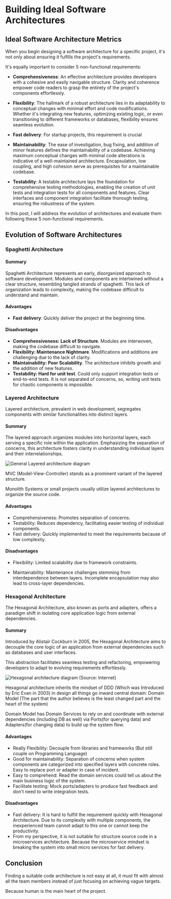 # Building Ideal Software Architectures

## Ideal Software Architecture Metrics
When you begin designing a software architecture for a specific project, it's not only about ensuring it fulfills the project's requirements.

It's equally important to consider 5 non-functional requirements:

- **Comprehensiveness**: An effective architecture provides developers with a cohesive and easily navigable structure. Clarity and coherence empower code readers to grasp the entirety of the project's components effortlessly.

- **Flexibility**: The hallmark of a robust architecture lies in its adaptability to conceptual changes with minimal effort and code modifications.
Whether it's integrating new features, optimizing existing logic, or even transitioning to different frameworks or databases, flexibility ensures seamless evolution.

- **Fast delivery**: For startup projects, this requirement is crucial 

- **Maintainability**: The ease of investigation, bug fixing, and addition of minor features defines the maintainability of a codebase. Achieving maximum conceptual changes with minimal code alterations is indicative of a well-maintained architecture. Encapsulation, low coupling, and high cohesion serve as prerequisites for a maintainable codebase.

- **Testability**: A testable architecture lays the foundation for comprehensive testing methodologies, enabling the creation of unit tests and integration tests for all components and features. Clear interfaces and component integration facilitate thorough testing, ensuring the robustness of the system.

In this post, I will address the evolution of architectures and evaluate them following these 5 non-functional requirements.

## Evolution of Software Architectures

### Spaghetti Architecture
#### Summary
Spaghetti Architecture represents an early, disorganized approach to software development.
Modules and components are intertwined without a clear structure, resembling tangled strands of spaghetti.
This lack of organization leads to complexity, making the codebase difficult to understand and maintain.

#### Advantages
- **Fast delivery**: Quickly deliver the project at the beginning time.

#### Disadvantages
- **Comprehensiveness: Lack of Structure**. Modules are interwoven, making the codebase difficult to navigate.
- **Flexibility: Maintenance Nightmare**. Modifications and additions are challenging due to the lack of clarity.
- **Maintainability: Poor Scalability**. The architecture inhibits growth and the addition of new features.
- **Testability: Hard for unit test**. Could only support integration tests or end-to-end tests.
It is not separated of concerns, so, writing unit tests for chaotic components is impossible.

### Layered Architecture
Layered architecture, prevalent in web development, segregates components with similar functionalities into distinct layers.

#### Summary
The layered approach organizes modules into horizontal layers, each serving a specific role within the application. Emphasizing the separation of concerns, this architecture fosters clarity in understanding individual layers and their interrelationships.

![General Layered architecture diagram](/blog/images/ideal_software_architecture/layered_architecture.png)

MVC (Model-View-Controller) stands as a prominent variant of the layered structure.

Monolith Systems or small projects usually utilize layered architectures to organize the source code.

#### Advantages
- Comprehensiveness: Promotes separation of concerns.
- Testability: Reduces dependency, facilitating easier testing of individual components.
- Fast delivery: Quickly implemented to meet the requirements because of low complexity.

#### Disadvantages

- Flexibility: Limited scalability due to framework constraints.

- Maintainability: Maintenance challenges stemming from interdependence between layers. Incomplete encapsulation may also lead to cross-layer dependencies.

### Hexagonal Architecture
The Hexagonal Architecture, also known as ports and adapters, offers a paradigm shift in isolating core application logic from external dependencies.

#### Summary
Introduced by Alistair Cockburn in 2005, the Hexagonal Architecture aims to decouple the core logic of an application from external dependencies such as databases and user interfaces.

This abstraction facilitates seamless testing and refactoring, empowering developers to adapt to evolving requirements effortlessly.

![Hexagonal architecture diagram (Source: Internet)](/blog/images/ideal_software_architecture/hexagon.png)

Hexagonal architecture inherits the mindset of DDD (Which was Introduced by Eric Evan in 2003) in design all things go inward central domain: Domain Model (The part that the author believes is the least changed part and the heart of the system)

Domain Model has Domain Services to rely on and coordinate with external dependencies (including DB as well) via Ports(for querying data) and Adapters(for changing data) to build up the system flow.

#### Advantages
- Really Flexibility: Decouple from libraries and frameworks (But still couple on Programming Language)
- Good for maintainability: Separation of concerns when system components are categorized into specified layers with concrete roles. Easy to replace port or adapter in case of incident.
- Easy to comprehend: Read the domain services could tell us about the main business logic of the system.
- Facilitate testing: Mock ports/adapters to produce fast feedback and don't need to write integration tests.

#### Disadvantages
- Fast delivery: It is hard to fulfill the requirement quickly with Hexagonal Architecture. Due to its complexity with multiple components, the inexperienced team cannot adapt to this one or cannot keep the productivity.
- From my perspective, it is not suitable for structure source code in a microservices architecture. Because the microservice mindset is breaking the system into small micro services for fast delivery.

## Conclusion
Finding a suitable code architecture is not easy at all, it must fit with almost all the team members instead of just focusing on achieving vague targets.

Because human is the main heart of the project.
